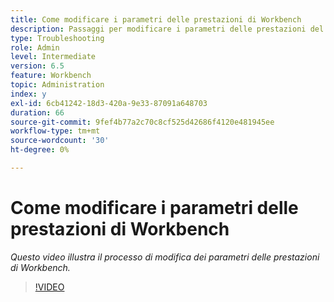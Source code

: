 ```yaml
---
title: Come modificare i parametri delle prestazioni di Workbench
description: Passaggi per modificare i parametri delle prestazioni del workbench
type: Troubleshooting
role: Admin
level: Intermediate
version: 6.5
feature: Workbench
topic: Administration
index: y
exl-id: 6cb41242-18d3-420a-9e33-87091a648703
duration: 66
source-git-commit: 9fef4b77a2c70c8cf525d42686f4120e481945ee
workflow-type: tm+mt
source-wordcount: '30'
ht-degree: 0%

---
```


# Come modificare i parametri delle prestazioni di Workbench

*Questo video illustra il processo di modifica dei parametri delle prestazioni di Workbench.*

>[!VIDEO](https://video.tv.adobe.com/v/335511?quality=12&learn=on)
